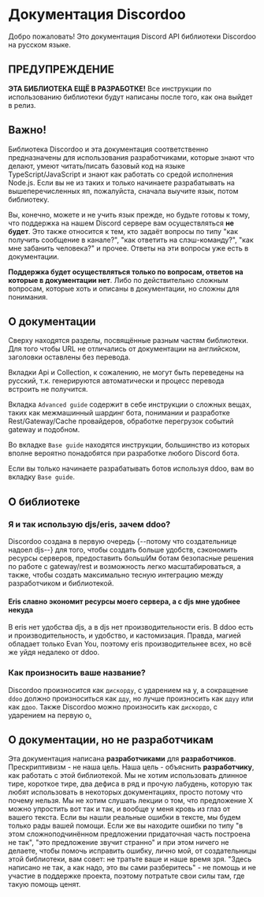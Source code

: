 # Документация Discordoo
Добро пожаловать! Это документация Discord API библиотеки Discordoo на русском языке.

## ПРЕДУПРЕЖДЕНИЕ
**ЭТА БИБЛИОТЕКА ЕЩЁ В РАЗРАБОТКЕ!** Все инструкции по использованию библиотеки будут написаны после того, как она выйдет в релиз.

## **Важно!**
Библиотека Discordoo и эта документация соответственно предназначены для использования разработчиками, которые знают что делают, умеют читать/писать базовый код на языке TypeScript/JavaScript и знают как работать со средой исполнения Node.js. 
Если вы не из таких и только начинаете разрабатывать на вышеперечисленных яп, пожалуйста, сначала выучите язык, потом библиотеку.

Вы, конечно, можете и не учить язык прежде, но будьте готовы к тому, что поддержка на нашем Discord сервере вам осуществляться **не будет**. 
Это также относится к тем, кто задаёт вопросы по типу "как получить сообщение в канале?", "как ответить на слэш-команду?", "как мне забанить человека?" и прочее. Ответы на эти вопросы уже есть в документации. 

**Поддержка будет осуществляться только по вопросам, ответов на которые в документации нет**. 
Либо по действительно сложным вопросам, которые хоть и описаны в документации, но сложны для понимания. 

## О документации
Сверху находятся разделы, посвящённые разным частям библиотеки. Для того чтобы URL не отличались от документации на английском, заголовки оставлены без перевода. 

Вкладки Api и Collection, к сожалению, не могут быть переведены на русский, т.к. генерируются автоматически и процесс перевода встроить не получится.

Вкладка `Advanced guide` содержит в себе инструкции о сложных вещах, таких как межмашинный шардинг бота, понимании и разработке Rest/Gateway/Cache провайдеров, обработке перегрузок событий gateway и подобном.

Во вкладке `Base guide` находятся инструкции, большинство из которых вполне вероятно понадобятся при разработке любого Discord бота.

Если вы только начинаете разрабатывать ботов используя ddoo, вам во вкладку `Base guide`.

## О библиотеке
### Я и так использую djs/eris, зачем ddoo?
Discordoo создана в первую очередь {--потому что создательнице надоел djs--} для того, чтобы создать больше удобств,
сэкономить ресурсы серверов, предоставить большИм ботам безопасные решения по работе с gateway/rest и возможность легко масштабироваться, а также, чтобы создать максимально тесную интеграцию между разработчиком и библиотекой.

#### Eris славно экономит ресурсы моего сервера, а с djs мне удобнее некуда
В eris нет удобства djs, а в djs нет производительности eris. В ddoo есть и производительность, и удобство, и кастомизация. 
Правда, магией обладает только Evan You, поэтому eris производительнее всех, но всё же уйдя недалеко от ddoo.

### Как произносить ваше название?
Discordoo произносится как `дискорду`, с ударением на у, а сокращение `ddoo` должно произноситься как `дду`, но лучше произносить как `ддуу` или как `ддоо`.
Также Discordoo можно произносить как `дискордо`, с ударением на первую о[.](https://www.youtube.com/watch?v=SLTqXW_Gvb0)

## О документации, но не разработчикам
Эта документация написана **разработчиками** для **разработчиков**. Прескриптивизм - не наша цель. Наша цель - объяснить **разработчику**, как работать с этой библиотекой. Мы не хотим использовать длинное тире, короткое тире, два дефиса в ряд и прочую лабудень, которую так любят использовать в некоторых документациях, просто потому что почему нельзя. Мы не хотим слушать лекции о том, что предложение X можно упростить вот так и так, и вообще у меня кровь из глаз от вашего текста. Если вы нашли реальные ошибки в тексте, мы будем только рады вашей помощи. Если же вы находите ошибки по типу "в этом сложноподчинённом предложении придаточная часть построена не так", "это предложение звучит странно" и при этом ничего не делаете, чтобы помочь исправить ошибку, лично мой, от создательницы этой библиотеки, вам совет: не тратьте ваше и наше время зря. "Здесь написано не так, а как надо, это вы сами разберитесь" - не помощь и не участие в поддержке проекта, поэтому потратьте свои силы там, где такую помощь ценят.
